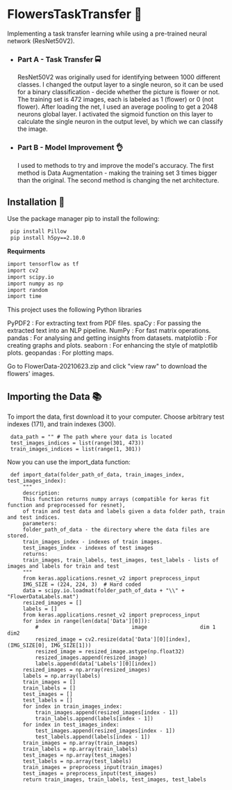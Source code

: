 
# FlowersTaskTransfer 🌷

Implementing a task transfer learning while using a pre-trained neural network (ResNet50V2).

- ### Part A - Task Transfer 🚍
     ResNet50V2 was originally used for identifying between 1000 different classes. I changed the output layer to a single neuron, so it can be used for a binary classification - decide whether the picture is flower or not. The training set is 472 images, each is labeled as 1 (flower) or 0 (not flower). After loading the net, I used an average pooling to get a 2048 neurons global layer. I activated the sigmoid function on this layer to calculate the single neuron in the output level, by which we can classify the image.

- ### Part B - Model Improvement 👌
    I used to methods to try and improve the model's accuracy. The first method is Data Augmentation - making the training set 3 times bigger than the original. The second method is changing the net architecture.


## Installation 🔗

Use the package manager pip to install the following:

```bash 
 pip install Pillow
 pip install h5py==2.10.0
```

**Requirments**
```bash
import tensorflow as tf
import cv2
import scipy.io
import numpy as np
import random
import time
```

This project uses the following Python libraries

PyPDF2 : For extracting text from PDF files.
spaCy : For passing the extracted text into an NLP pipeline.
NumPy : For fast matrix operations.
pandas : For analysing and getting insights from datasets.
matplotlib : For creating graphs and plots.
seaborn : For enhancing the style of matplotlib plots.
geopandas : For plotting maps.

Go to FlowerData-20210623.zip and click "view raw" to download the flowers' images.
<br>
## Importing the Data 📚
To import the data, first download it to your computer.
Choose arbitrary test indexes (171), and train indexes (300).

     data_path = "" # The path where your data is located
     test_images_indices = list(range(301, 473))
     train_images_indices = list(range(1, 301))

Now you can use the import_data function:

     def import_data(folder_path_of_data, train_images_index, test_images_index):
         """
         description:
         This function returns numpy arrays (compatible for keras fit function and preprocessed for resnet),
         of train and test data and labels given a data folder path, train and test indices.
         parameters:
         folder_path_of_data - the directory where the data files are stored.
         train_images_index - indexes of train images.
         test_images_index - indexes of test images
         returns:
         train_images, train_labels, test_images, test_labels - lists of images and labels for train and test
         """
         from keras.applications.resnet_v2 import preprocess_input
         IMG_SIZE = (224, 224, 3)  # Hard coded
         data = scipy.io.loadmat(folder_path_of_data + "\\" + "FlowerDataLabels.mat")
         resized_images = []
         labels = []
         from keras.applications.resnet_v2 import preprocess_input
         for index in range(len(data['Data'][0])):
             #                              image                 dim 1        dim2
             resized_image = cv2.resize(data['Data'][0][index], (IMG_SIZE[0], IMG_SIZE[1]))
             resized_image = resized_image.astype(np.float32)
             resized_images.append(resized_image)
             labels.append(data['Labels'][0][index])
         resized_images = np.array(resized_images)
         labels = np.array(labels)
         train_images = []
         train_labels = []
         test_images = []
         test_labels = []
         for index in train_images_index:
             train_images.append(resized_images[index - 1])
             train_labels.append(labels[index - 1])
         for index in test_images_index:
             test_images.append(resized_images[index - 1])
             test_labels.append(labels[index - 1])
         train_images = np.array(train_images)
         train_labels = np.array(train_labels)
         test_images = np.array(test_images)
         test_labels = np.array(test_labels)
         train_images = preprocess_input(train_images)
         test_images = preprocess_input(test_images)
         return train_images, train_labels, test_images, test_labels
